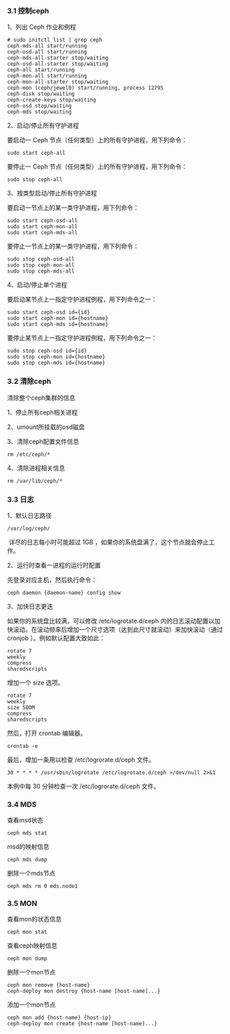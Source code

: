 ### 3.1 控制ceph

1、列出 Ceph 作业和例程

```
# sudo initctl list | grep ceph
ceph-mds-all start/running
ceph-osd-all start/running
ceph-mds-all-starter stop/waiting
ceph-osd-all-starter stop/waiting
ceph-all start/running
ceph-mon-all start/running
ceph-mon-all-starter stop/waiting
ceph-mon (ceph/jewel0) start/running, process 12795
ceph-disk stop/waiting
ceph-create-keys stop/waiting
ceph-osd stop/waiting
ceph-mds stop/waiting
```

2、启动/停止所有守护进程

要启动一 Ceph 节点（任何类型）上的所有守护进程，用下列命令：

```
sudo start ceph-all
```

要停止一 Ceph 节点（任何类型）上的所有守护进程，用下列命令：

```
sudo stop ceph-all
```

3、按类型启动/停止所有守护进程

要启动一节点上的某一类守护进程，用下列命令：

```
sudo start ceph-osd-all
sudo start ceph-mon-all
sudo start ceph-mds-all
```

要停止一节点上的某一类守护进程，用下列命令：

```
sudo stop ceph-osd-all 
sudo stop ceph-mon-all 
sudo stop ceph-mds-all
```

4、启动/停止单个进程

要启动某节点上一指定守护进程例程，用下列命令之一：

```
sudo start ceph-osd id={id}
sudo start ceph-mon id={hostname}
sudo start ceph-mds id={hostname}
```

要停止某节点上一指定守护进程例程，用下列命令之一：

```
sudo stop ceph-osd id={id}
sudo stop ceph-mon id={hostname}
sudo stop ceph-mds id={hostname}
```

### 3.2 清除ceph

清除整个ceph集群的信息

1、停止所有ceph相关进程

2、umount所挂载的osd磁盘

3、清除ceph配置文件信息

```
rm /etc/ceph/*
```

4、清除进程相关信息

```
rm /var/lib/ceph/*
```

### 3.3 日志

1、默认日志路径

```
/var/log/ceph/
```

 详尽的日志每小时可能超过 1GB ，如果你的系统盘满了，这个节点就会停止工作。

2、运行时查看一进程的运行时配置

先登录对应主机，然后执行命令：

```
ceph daemon {daemon-name} config show 
```

3、加快日志更迭

如果你的系统盘比较满，可以修改 /etc/logrotate.d/ceph 内的日志滚动配置以加快滚动。在滚动频率后增加一个尺寸选项（达到此尺寸就滚动）来加快滚动（通过 cronjob ）。例如默认配置大致如此：

```
rotate 7
weekly
compress
sharedscripts
```

增加一个 size 选项。

```
rotate 7
weekly
size 500M
compress
sharedscripts
```

然后，打开 crontab 编辑器。

```
crontab -e
```

最后，增加一条用以检查 /etc/logrorate.d/ceph 文件。

```
30 * * * * /usr/sbin/logrotate /etc/logrotate.d/ceph >/dev/null 2>&1
```

本例中每 30 分钟检查一次 /etc/logrorate.d/ceph 文件。

### 3.4 MDS

查看msd状态

```
ceph mds stat 
```

 msd的映射信息

```
ceph mds dump
```

删除一个mds节点

```
ceph mds rm 0 mds.node1
```

### 3.5 MON

查看mon的状态信息

```
ceph mon stat
```

查看ceph映射信息

```
ceph mon dump
```

删除一个mon节点

```
ceph mon remove {host-name}
ceph-deploy mon destroy {host-name [host-name]...}
```

添加一个mon节点

```
ceph mon add {host-name} {host-ip}
ceph-deploy mon create {host-name [host-name]...} 
```

